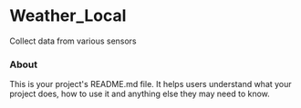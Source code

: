 Weather_Local
=============

Collect data from various sensors

### About

This is your project's README.md file. It helps users understand what your
project does, how to use it and anything else they may need to know.